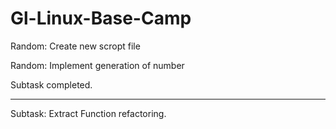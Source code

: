 # Gl-Linux-Base-Camp

Random: Create new scropt file

Random: Implement generation of number

Subtask completed.

---

Subtask: Extract Function refactoring.

